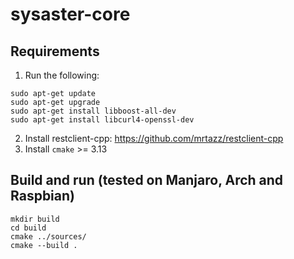 # sysaster-core

## Requirements

1. Run the following:
```
sudo apt-get update
sudo apt-get upgrade
sudo apt-get install libboost-all-dev
sudo apt-get install libcurl4-openssl-dev
```
2. Install restclient-cpp: https://github.com/mrtazz/restclient-cpp
3. Install `cmake` >= 3.13

## Build and run (tested on Manjaro, Arch and Raspbian)

```
mkdir build
cd build
cmake ../sources/
cmake --build .
```
